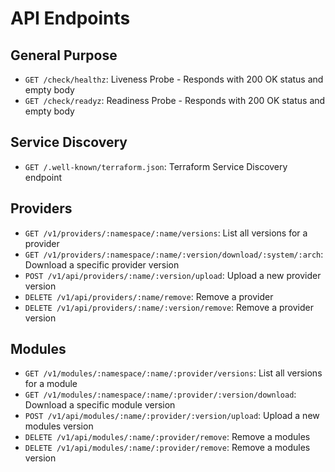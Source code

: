 # API Endpoints

## General Purpose

* `GET /check/healthz`: Liveness Probe - Responds with 200 OK status and empty body
* `GET /check/readyz`: Readiness Probe - Responds with 200 OK status and empty body

## Service Discovery

* `GET /.well-known/terraform.json`: Terraform Service Discovery endpoint

## Providers

* `GET /v1/providers/:namespace/:name/versions`: List all versions for a provider
* `GET /v1/providers/:namespace/:name/:version/download/:system/:arch`: Download a specific provider version
* `POST /v1/api/providers/:name/:version/upload`: Upload a new provider version
* `DELETE /v1/api/providers/:name/remove`: Remove a provider
* `DELETE /v1/api/providers/:name/:version/remove`: Remove a provider version

## Modules

* `GET /v1/modules/:namespace/:name/:provider/versions`: List all versions for a module
* `GET /v1/modules/:namespace/:name/:provider/:version/download`: Download a specific module version
* `POST /v1/api/modules/:name/:provider/:version/upload`: Upload a new modules version
* `DELETE /v1/api/modules/:name/:provider/remove`: Remove a modules
* `DELETE /v1/api/modules/:name/:provider/remove`: Remove a modules version
